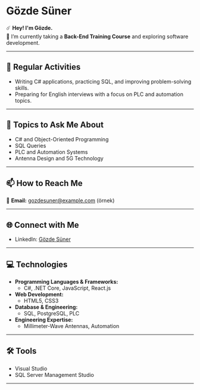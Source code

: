 # Gözde Süner  

☄️ **Hey! I'm Gözde.**  
👾 I’m currently taking a **Back-End Training Course** and exploring software development.  

---

## 📝 Regular Activities  
- Writing C# applications, practicing SQL, and improving problem-solving skills.  
- Preparing for English interviews with a focus on PLC and automation topics.  

---

## 💬 Topics to Ask Me About  
- C# and Object-Oriented Programming  
- SQL Queries  
- PLC and Automation Systems  
- Antenna Design and 5G Technology  

---

## 📫 How to Reach Me  
📧 **Email:** gozdesuner@example.com (örnek)  

---

## 🌐 Connect with Me  
- LinkedIn: [Gözde Süner](https://linkedin.com/in/gozdesuner)  

---

## 💻 Technologies  
- **Programming Languages & Frameworks:**  
  - C#, .NET Core, JavaScript, React.js  
- **Web Development:**  
  - HTML5, CSS3  
- **Database & Engineering:**  
  - SQL, PostgreSQL, PLC  
- **Engineering Expertise:**  
  - Millimeter-Wave Antennas, Automation  

---

## 🛠️ Tools  
- Visual Studio  
- SQL Server Management Studio  
  


---
